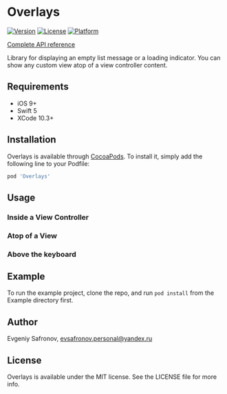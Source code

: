 # Overlays

[![Version](https://img.shields.io/cocoapods/v/Overlays.svg?style=flat)](https://cocoapods.org/pods/Overlays)
[![License](https://img.shields.io/cocoapods/l/Overlays.svg?style=flat)](https://cocoapods.org/pods/Overlays)
[![Platform](https://img.shields.io/cocoapods/p/Overlays.svg?style=flat)](https://cocoapods.org/pods/Overlays)

[Complete API reference](https://npu3pak.github.io/ios-lib-overlays/index.html)

Library for displaying an empty list message or a loading indicator. You can show any custom view atop of a view controller content.

## Requirements
- iOS 9+
- Swift 5
- XCode 10.3+

## Installation

Overlays is available through [CocoaPods](https://cocoapods.org). To install
it, simply add the following line to your Podfile:

```ruby
pod 'Overlays'
```

## Usage

### Inside a View Controller

### Atop of a View

### Above the keyboard

## Example

To run the example project, clone the repo, and run `pod install` from the Example directory first.

## Author

Evgeniy Safronov, evsafronov.personal@yandex.ru

## License

Overlays is available under the MIT license. See the LICENSE file for more info.
